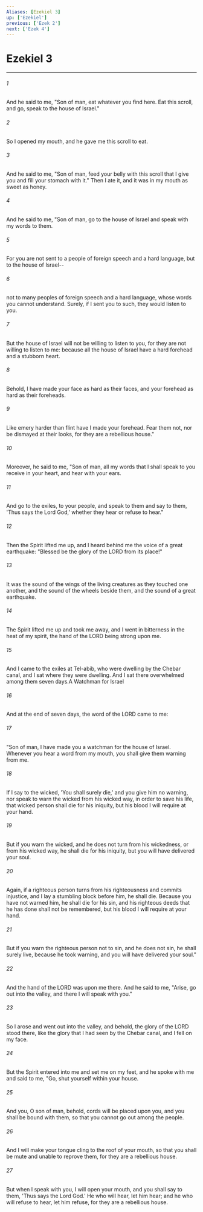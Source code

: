 ```yaml
---
Aliases: [Ezekiel 3]
up: ['Ezekiel']
previous: ['Ezek 2']
next: ['Ezek 4']
---
```

# Ezekiel 3
***



###### 1 
And he said to me, "Son of man, eat whatever you find here. Eat this scroll, and go, speak to the house of Israel." 

###### 2 
So I opened my mouth, and he gave me this scroll to eat. 

###### 3 
And he said to me, "Son of man, feed your belly with this scroll that I give you and fill your stomach with it." Then I ate it, and it was in my mouth as sweet as honey. 

###### 4 
And he said to me, "Son of man, go to the house of Israel and speak with my words to them. 

###### 5 
For you are not sent to a people of foreign speech and a hard language, but to the house of Israel-- 

###### 6 
not to many peoples of foreign speech and a hard language, whose words you cannot understand. Surely, if I sent you to such, they would listen to you. 

###### 7 
But the house of Israel will not be willing to listen to you, for they are not willing to listen to me: because all the house of Israel have a hard forehead and a stubborn heart. 

###### 8 
Behold, I have made your face as hard as their faces, and your forehead as hard as their foreheads. 

###### 9 
Like emery harder than flint have I made your forehead. Fear them not, nor be dismayed at their looks, for they are a rebellious house." 

###### 10 
Moreover, he said to me, "Son of man, all my words that I shall speak to you receive in your heart, and hear with your ears. 

###### 11 
And go to the exiles, to your people, and speak to them and say to them, 'Thus says the Lord God,' whether they hear or refuse to hear." 

###### 12 
Then the Spirit lifted me up, and I heard behind me the voice of a great earthquake: "Blessed be the glory of the LORD from its place!" 

###### 13 
It was the sound of the wings of the living creatures as they touched one another, and the sound of the wheels beside them, and the sound of a great earthquake. 

###### 14 
The Spirit lifted me up and took me away, and I went in bitterness in the heat of my spirit, the hand of the LORD being strong upon me. 

###### 15 
And I came to the exiles at Tel-abib, who were dwelling by the Chebar canal, and I sat where they were dwelling. And I sat there overwhelmed among them seven days.A Watchman for Israel 

###### 16 
And at the end of seven days, the word of the LORD came to me: 

###### 17 
"Son of man, I have made you a watchman for the house of Israel. Whenever you hear a word from my mouth, you shall give them warning from me. 

###### 18 
If I say to the wicked, 'You shall surely die,' and you give him no warning, nor speak to warn the wicked from his wicked way, in order to save his life, that wicked person shall die for his iniquity, but his blood I will require at your hand. 

###### 19 
But if you warn the wicked, and he does not turn from his wickedness, or from his wicked way, he shall die for his iniquity, but you will have delivered your soul. 

###### 20 
Again, if a righteous person turns from his righteousness and commits injustice, and I lay a stumbling block before him, he shall die. Because you have not warned him, he shall die for his sin, and his righteous deeds that he has done shall not be remembered, but his blood I will require at your hand. 

###### 21 
But if you warn the righteous person not to sin, and he does not sin, he shall surely live, because he took warning, and you will have delivered your soul." 

###### 22 
And the hand of the LORD was upon me there. And he said to me, "Arise, go out into the valley, and there I will speak with you." 

###### 23 
So I arose and went out into the valley, and behold, the glory of the LORD stood there, like the glory that I had seen by the Chebar canal, and I fell on my face. 

###### 24 
But the Spirit entered into me and set me on my feet, and he spoke with me and said to me, "Go, shut yourself within your house. 

###### 25 
And you, O son of man, behold, cords will be placed upon you, and you shall be bound with them, so that you cannot go out among the people. 

###### 26 
And I will make your tongue cling to the roof of your mouth, so that you shall be mute and unable to reprove them, for they are a rebellious house. 

###### 27 
But when I speak with you, I will open your mouth, and you shall say to them, 'Thus says the Lord God.' He who will hear, let him hear; and he who will refuse to hear, let him refuse, for they are a rebellious house.
